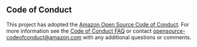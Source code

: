 ## Code of Conduct

This project has adopted the [Amazon Open Source Code of
Conduct](https://aws.github.io/code-of-conduct).  For more information see the
[Code of Conduct FAQ](https://aws.github.io/code-of-conduct-faq) or contact
opensource-codeofconduct@amazon.com with any additional questions or comments.
